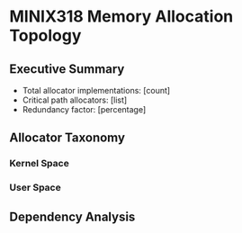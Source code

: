 # MINIX318 Memory Allocation Topology
## Executive Summary
- Total allocator implementations: [count]
- Critical path allocators: [list]
- Redundancy factor: [percentage]

## Allocator Taxonomy
### Kernel Space
### User Space

## Dependency Analysis
